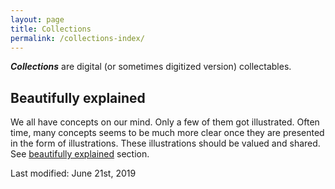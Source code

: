 ```yaml
---
layout: page
title: Collections
permalink: /collections-index/
---
```


***Collections*** are digital (or sometimes digitized version) collectables. 

## Beautifully explained
We all have concepts on our mind. Only a few of them got illustrated. Often time, many concepts seems to be much more clear once they are presented in the form of illustrations. These illustrations should be valued and shared. See [beautifully explained](/collections/beautifully-explained) section. 

Last modified: June 21st, 2019